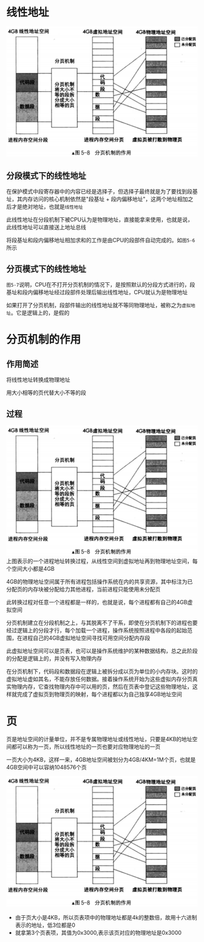 # 线性地址
![avatar](../images/page_table_2.png)
## 分段模式下的线性地址
在保护模式中段寄存器中的内容已经是选择子，但选择子最终就是为了要找到段基址，其内存访问的核心机制依然是"段基址 + 段内偏移地址"，这两个地址相加之后才是绝对地址，也就是`线性地址`

此线性地址在分段机制下被CPU认为是物理地址，直接能拿来使用，也就是说，此线性地址可以直接送上地址总线

将段基址和段内偏移地址相加求和的工作是由CPU的段部件自动完成的。如`图5-6`所示

## 分页模式下的线性地址
`图5-7`说明，CPU在不打开分页机制的情况下，是按照默认的分段方式进行的，段基址和段内偏移地址经过段部件处理后输出线性地址，CPU就认为是物理地址

如果打开了分页机制，段部件输出的线性地址就不等同物理地址，被称之为`虚拟地址`。它是逻辑上的，是假的


# 分页机制的作用
## 作用简述
将线性地址转换成物理地址

用大小相等的页代替大小不等的段

## 过程
![avatar](../images/page_table_2.png)
上图表示的一个进程地址转换过程，从线性空间到虚拟地址再到物理地址空间，每个空间大小都是4GB

4GB的物理地址空间属于所有进程包括操作系统在内的共享资源，其中标注为已分配页的内存块被分配给力其他进程，当前进程只能使用未分配页

此转换过程对任意一个进程都是一样的，也就是说，每个进程都有自己的4GB虚拟空间

分页机制建立在分段机制之上，与其脱离不了干系，即使在分页机制下的进程也要经过逻辑上的分段才行，每个加载一个进程，操作系统按照进程中各段的起始范围，在进程自己的4GB虚拟地址空间寻找可用空间分配内存段

此虚拟地址空间可以是页表，也可以是操作系统维护的某种数据结构，总之此阶段的分配是逻辑上的，并没有写入物理内存

在分页机制下，代码段和数据段在逻辑上被拆分成以页为单位的小内存块。这时的虚拟地址虚如其名，不能存放任何数据。接着操作系统开始为这些虚拟内存分页真实物理内存，它查找物理内存中可以用的页，然后在页表中登记这些物理地址，这样就完成了虚拟页到物理页的映射，每个进程都以为自己独享4GB地址空间


# 页
页是地址空间的计量单位，并不是专属物理地址或线性地址，只要是4KB的地址空间都可以称为一页，所以线性地址的一页也要对应物理地址的一页

一页大小为4KB，这样一来，4GB地址空间被划分为4GB/4KM=1M个页，也就是4GB空间中可以容纳1048576个页

![avatar](../images/page_table_2.png)
- 由于页大小是4KB，所以页表项中的物理地址都是4k的整数倍，故用十六进制表示的地址，低3位都是0
- 就拿第3个页表项，其值为0x3000,表示该页对应的物理地址是0x3000


